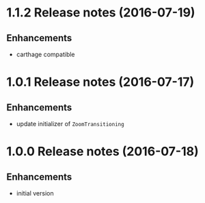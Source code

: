 # 1.1.2 Release notes (2016-07-19)

## Enhancements

- carthage compatible

# 1.0.1 Release notes (2016-07-17)

## Enhancements

- update initializer of `ZoomTransitioning`

# 1.0.0 Release notes (2016-07-18)

## Enhancements

- initial version

